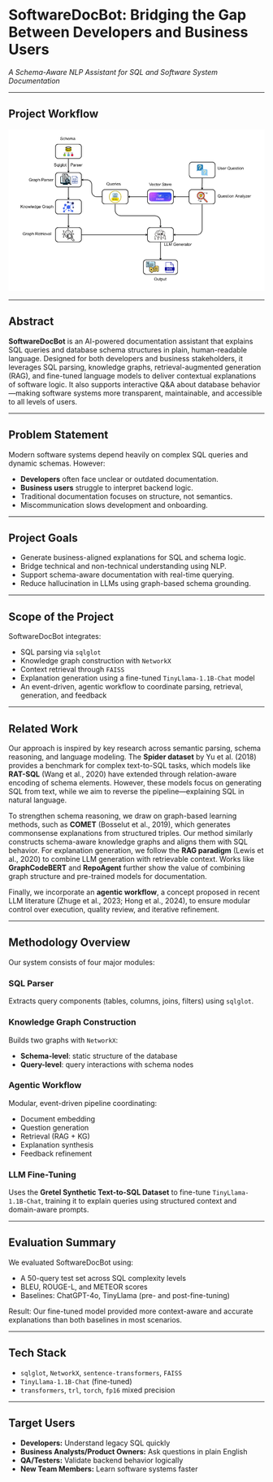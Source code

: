 # SoftwareDocBot: Bridging the Gap Between Developers and Business Users  
_A Schema-Aware NLP Assistant for SQL and Software System Documentation_

---
##  Project Workflow

![SoftwareDocBot Architecture](assets/workflow.png)

---

##  Abstract

**SoftwareDocBot** is an AI-powered documentation assistant that explains SQL queries and database schema structures in plain, human-readable language. Designed for both developers and business stakeholders, it leverages SQL parsing, knowledge graphs, retrieval-augmented generation (RAG), and fine-tuned language models to deliver contextual explanations of software logic. It also supports interactive Q&A about database behavior—making software systems more transparent, maintainable, and accessible to all levels of users.

---

##  Problem Statement

Modern software systems depend heavily on complex SQL queries and dynamic schemas. However:
- **Developers** often face unclear or outdated documentation.
- **Business users** struggle to interpret backend logic.
- Traditional documentation focuses on structure, not semantics.
- Miscommunication slows development and onboarding.

---

##  Project Goals

- Generate business-aligned explanations for SQL and schema logic.
- Bridge technical and non-technical understanding using NLP.
- Support schema-aware documentation with real-time querying.
- Reduce hallucination in LLMs using graph-based schema grounding.

---

## Scope of the Project

SoftwareDocBot integrates:
- SQL parsing via `sqlglot`
- Knowledge graph construction with `NetworkX`
- Context retrieval through `FAISS`
- Explanation generation using a fine-tuned `TinyLlama-1.1B-Chat` model
- An event-driven, agentic workflow to coordinate parsing, retrieval, generation, and feedback

---

##  Related Work

Our approach is inspired by key research across semantic parsing, schema reasoning, and language modeling. The **Spider dataset** by Yu et al. (2018) provides a benchmark for complex text-to-SQL tasks, which models like **RAT-SQL** (Wang et al., 2020) have extended through relation-aware encoding of schema elements. However, these models focus on generating SQL from text, while we aim to reverse the pipeline—explaining SQL in natural language.

To strengthen schema reasoning, we draw on graph-based learning methods, such as **COMET** (Bosselut et al., 2019), which generates commonsense explanations from structured triples. Our method similarly constructs schema-aware knowledge graphs and aligns them with SQL behavior. For explanation generation, we follow the **RAG paradigm** (Lewis et al., 2020) to combine LLM generation with retrievable context. Works like **GraphCodeBERT** and **RepoAgent** further show the value of combining graph structure and pre-trained models for documentation.

Finally, we incorporate an **agentic workflow**, a concept proposed in recent LLM literature (Zhuge et al., 2023; Hong et al., 2024), to ensure modular control over execution, quality review, and iterative refinement.

---

##  Methodology Overview

Our system consists of four major modules:

###  SQL Parser
Extracts query components (tables, columns, joins, filters) using `sqlglot`.

###  Knowledge Graph Construction
Builds two graphs with `NetworkX`:
- **Schema-level**: static structure of the database
- **Query-level**: query interactions with schema nodes

###  Agentic Workflow
Modular, event-driven pipeline coordinating:
- Document embedding
- Question generation
- Retrieval (RAG + KG)
- Explanation synthesis
- Feedback refinement

###  LLM Fine-Tuning
Uses the **Gretel Synthetic Text-to-SQL Dataset** to fine-tune `TinyLlama-1.1B-Chat`, training it to explain queries using structured context and domain-aware prompts.

---

##  Evaluation Summary

We evaluated SoftwareDocBot using:
- A 50-query test set across SQL complexity levels
- BLEU, ROUGE-L, and METEOR scores
- Baselines: ChatGPT-4o, TinyLlama (pre- and post-fine-tuning)

Result: Our fine-tuned model provided more context-aware and accurate explanations than both baselines in most scenarios.

---


##  Tech Stack

- `sqlglot`, `NetworkX`, `sentence-transformers`, `FAISS`
- `TinyLlama-1.1B-Chat` (fine-tuned)
- `transformers`, `trl`, `torch`, `fp16` mixed precision

---

##  Target Users

- **Developers:** Understand legacy SQL quickly  
- **Business Analysts/Product Owners:** Ask questions in plain English  
- **QA/Testers:** Validate backend behavior logically  
- **New Team Members:** Learn software systems faster



